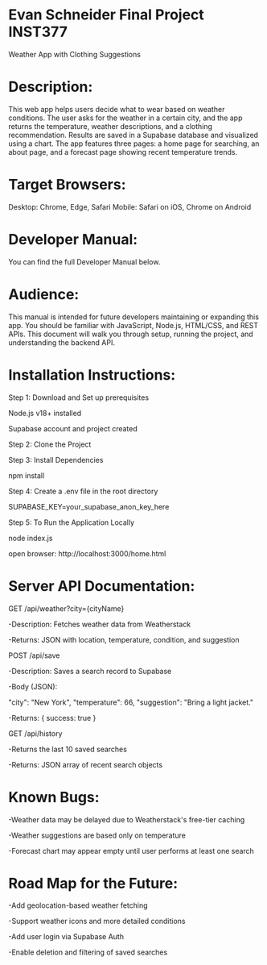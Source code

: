 # Evan  Schneider Final Project INST377
Weather App with Clothing Suggestions

# Description:
This web app helps users decide what to wear based on weather conditions. The user asks for the weather in a certain city, and the app returns the temperature, weather descriptions, and a clothing recommendation. Results are saved in a Supabase database and visualized using a chart. The app features three pages: a home page for searching, an about page, and a forecast page showing recent temperature trends.

# Target Browsers:
Desktop: Chrome, Edge, Safari
Mobile: Safari on iOS, Chrome on Android

# Developer Manual:
You can find the full Developer Manual below.

# Audience:
This manual is intended for future developers maintaining or expanding this app. You should be familiar with JavaScript, Node.js, HTML/CSS, and REST APIs. This document will walk you through setup, running the project, and understanding the backend API.

# Installation Instructions:

Step 1: Download and Set up prerequisites

Node.js v18+ installed

Supabase account and project created

Step 2: Clone the Project

Step 3: Install Dependencies

npm install

Step 4: Create a .env file in the root directory

SUPABASE_KEY=your_supabase_anon_key_here

Step 5: To Run the Application Locally

node index.js

open browser: http://localhost:3000/home.html


# Server API Documentation:

GET /api/weather?city={cityName}

-Description: Fetches weather data from Weatherstack

-Returns: JSON with location, temperature, condition, and suggestion

POST /api/save

-Description: Saves a search record to Supabase

-Body (JSON):

  "city": "New York",
  "temperature": 66,
  "suggestion": "Bring a light jacket."
  
-Returns: { success: true }

GET /api/history

-Returns the last 10 saved searches

-Returns: JSON array of recent search objects

# Known Bugs:

-Weather data may be delayed due to Weatherstack's free-tier caching

-Weather suggestions are based only on temperature

-Forecast chart may appear empty until user performs at least one search

# Road Map for the Future:

-Add geolocation-based weather fetching

-Support weather icons and more detailed conditions

-Add user login via Supabase Auth

-Enable deletion and filtering of saved searches
